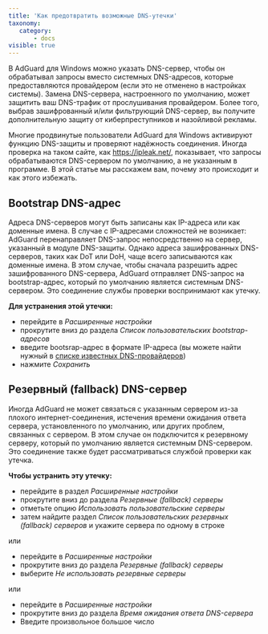 ```yaml
---
title: 'Как предотвратить возможные DNS-утечки'
taxonomy:
   category:
       - docs
visible: true
---
```

В AdGuard для Windows можно указать DNS-сервер, чтобы он обрабатывал запросы вместо системных DNS-адресов, которые предоставляются провайдером (если это не отменено в настройках системы). Замена DNS-сервера, настроенного по умолчанию, может защитить ваш DNS-трафик от прослушивания провайдером. Более того, выбрав зашифрованный и/или фильтрующий DNS-сервер, вы получите дополнительную защиту от киберпреступников и назойливой рекламы.

Многие продвинутые пользователи AdGuard для Windows активируют функцию DNS-защиты и проверяют надёжность соединения. Иногда проверка на таком сайте, как https://ipleak.net/, показывает, что запросы обрабатываются DNS-сервером по умолчанию, а не указанным в программе. В этой статье мы расскажем вам, почему это происходит и как этого избежать.

## Bootstrap DNS-адрес

Адреса DNS-серверов могут быть записаны как IP-адреса или как доменные имена. 
В случае с IP-адресами сложностей не возникает: AdGuard перенаправляет DNS-запрос непосредственно на сервер, указанный в модуле DNS-защиты. Однако адреса зашифрованных DNS-серверов, таких как DoT или DoH, чаще всего записываются как доменные имена. В этом случае, чтобы сначала разрешить адрес зашифрованного DNS-сервера, AdGuard отправляет DNS-запрос на bootstrap-адрес, который по умолчанию является системным DNS-сервером. Это соединение службы проверки воспринимают как утечку.

**Для устранения этой утечки:**

* перейдите в *Расширенные настройки* 
* прокрутите вниз до раздела *Список пользовательских bootstrap-адресов*
* введите bootsrap-адрес в формате IP-адреса (вы можете найти нужный в [списке известных DNS-провайдеров](https://adguard-dns.io/kb/general/dns-providers))
* нажмите *Сохранить*

## Резервный (fallback) DNS-сервер

Иногда AdGuard не может связаться с указанным сервером из-за плохого интернет-соединения, истечения времени ожидания ответа сервера, установленного по умолчанию, или других проблем, связанных с сервером. В этом случае он подключится к резервному серверу, который по умолчанию является системным DNS-сервером. Это соединение также будет рассматриваться службой проверки как утечка. 

**Чтобы устранить эту утечку:**

* перейдите в раздел *Расширенные настройки* 
* прокрутите вниз до раздела *Резервные (fallback) серверы*
* отметьте опцию *Использовать пользовательские серверы*
* затем найдите раздел *Список пользовательских резервных (fallback) серверов* и укажите сервера по одному в строке

или

* перейдите в *Расширенные настройки* 
* прокрутите вниз до раздела *Резервные (fallback) серверы*
* выберите *Не использовать резервные серверы*

или

* перейдите в *Расширенные настройки* 
* прокрутите вниз до раздела *Время ожидания ответа DNS-сервера*
* Введите произвольное большое число 
